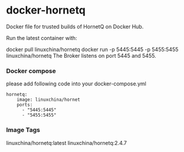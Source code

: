 docker-hornetq
=========================================
Docker file for trusted builds of HornetQ on Docker Hub.

Run the latest container with:

docker pull linuxchina/hornetq
docker run -p 5445:5445 -p 5455:5455 linuxchina/hornetq
The Broker listens on port 5445 and 5455.

### Docker compose
please add following code into your docker-compose.yml

    hornetq:
        image: linuxchina/hornet
        ports:
          - "5445:5445"
          - "5455:5455"
    
### Image Tags

linuxchina/hornetq:latest
linuxchina/hornetq:2.4.7
